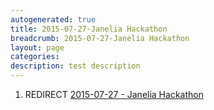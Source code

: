 ```yaml
---
autogenerated: true
title: 2015-07-27-Janelia Hackathon
breadcrumb: 2015-07-27-Janelia Hackathon
layout: page
categories: 
description: test description
---
```


1.  REDIRECT [2015-07-27 - Janelia Hackathon](2015-07-27_-_Janelia_Hackathon )
